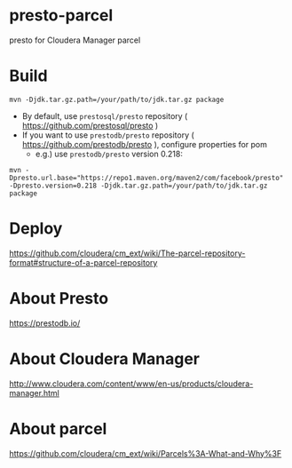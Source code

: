 # presto-parcel
presto for Cloudera Manager parcel

# Build

```
mvn -Djdk.tar.gz.path=/your/path/to/jdk.tar.gz package
```

- By default, use `prestosql/presto` repository ( https://github.com/prestosql/presto )
- If you want to use `prestodb/presto` repository ( https://github.com/prestodb/presto ), configure properties for pom
  - e.g.) use `prestodb/presto` version 0.218:
```
mvn -Dpresto.url.base="https://repo1.maven.org/maven2/com/facebook/presto" -Dpresto.version=0.218 -Djdk.tar.gz.path=/your/path/to/jdk.tar.gz package
```

# Deploy

https://github.com/cloudera/cm_ext/wiki/The-parcel-repository-format#structure-of-a-parcel-repository

# About Presto

https://prestodb.io/

# About Cloudera Manager

http://www.cloudera.com/content/www/en-us/products/cloudera-manager.html

# About parcel

https://github.com/cloudera/cm_ext/wiki/Parcels%3A-What-and-Why%3F
